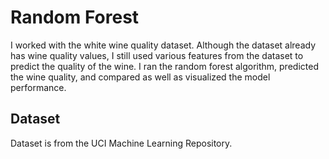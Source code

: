 # Random Forest
I worked with the white wine quality dataset. Although the dataset already has wine quality values, I still used various features from the dataset to predict the quality of the wine. I ran the random forest algorithm, predicted the wine quality, and compared as well as visualized the model performance.
## Dataset
Dataset is from the UCI Machine Learning Repository.
